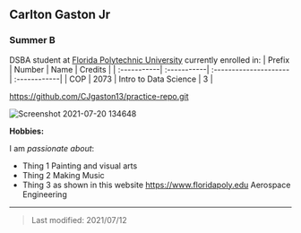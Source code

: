 ## Carlton Gaston Jr

### Summer B

DSBA student at [Florida Polytechnic University](https://www.floridapoly.edu) currently enrolled in: 
| Prefix      | Number      | Name                  | Credits      |
| :-----------| :-----------| :---------------------| :------------|
| COP         | 2073        | Intro to Data Science | 3            |

https://github.com/CJgaston13/practice-repo.git

![Screenshot 2021-07-20 134648](https://user-images.githubusercontent.com/86932949/126371640-e4d65de7-8460-4037-a157-ce1f81e1116a.jpg)

**Hobbies:**

I am _passionate about_: 

- Thing 1
Painting and visual arts
- Thing 2
Making Music
- Thing 3 as shown in this website <https://www.floridapoly.edu>
Aerospace Engineering
***

> Last modified: 2021/07/12
